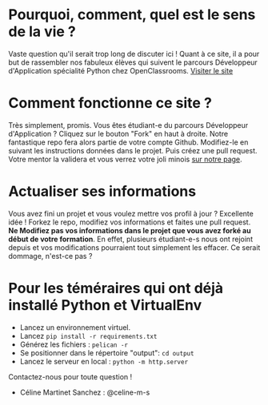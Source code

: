 # Pourquoi, comment, quel est le sens de la vie ?
Vaste question qu'il serait trop long de discuter ici ! Quant à ce site, il a pour but de rassembler nos fabuleux élèves qui suivent le parcours Développeur d'Application spécialité Python chez OpenClassrooms.
[Visiter le site](https://Openclassrooms-student-center.github.io/alumnis)

# Comment fonctionne ce site ?
Très simplement, promis. Vous êtes étudiant-e du parcours Développeur d'Application ? Cliquez sur le bouton "Fork" en haut à droite. Notre fantastique repo fera alors partie de votre compte Github. Modifiez-le en suivant les instructions données dans le projet.
Puis créez une pull request. Votre mentor la validera et vous verrez votre joli minois [sur notre page](https://Openclassrooms-student-center.github.io/alumnis).

# Actualiser ses informations
Vous avez fini un projet et vous voulez mettre vos profil à jour ? Excellente idée ! Forkez le repo, modifiez vos informations et faites une pull request. **Ne Modifiez pas vos informations dans le projet que vous avez forké au début de votre formation**. En effet, plusieurs étudiant-e-s nous ont rejoint depuis et vos modifications pourraient tout simplement les effacer. Ce serait dommage, n'est-ce pas ?

# Pour les téméraires qui ont déjà installé Python et VirtualEnv
- Lancez un environnement virtuel.
- Lancez `pip install -r requirements.txt`
- Générez les fichiers : `pelican -r`
- Se positionner dans le répertoire "output": `cd output`
- Lancez le serveur en local : `python -m http.server`

Contactez-nous pour toute question !
- Céline Martinet Sanchez : @celine-m-s
